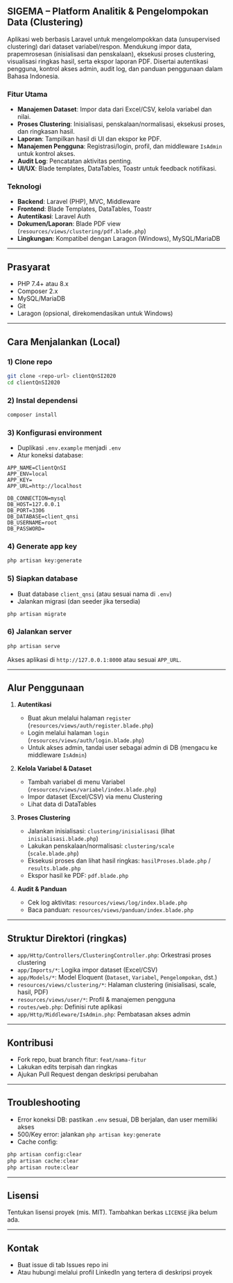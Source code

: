 ## SIGEMA – Platform Analitik & Pengelompokan Data (Clustering)

Aplikasi web berbasis Laravel untuk mengelompokkan data (unsupervised clustering) dari dataset variabel/respon. Mendukung impor data, prapemrosesan (inisialisasi dan penskalaan), eksekusi proses clustering, visualisasi ringkas hasil, serta ekspor laporan PDF. Disertai autentikasi pengguna, kontrol akses admin, audit log, dan panduan penggunaan dalam Bahasa Indonesia.

### Fitur Utama
- **Manajemen Dataset**: Impor data dari Excel/CSV, kelola variabel dan nilai.
- **Proses Clustering**: Inisialisasi, penskalaan/normalisasi, eksekusi proses, dan ringkasan hasil.
- **Laporan**: Tampilkan hasil di UI dan ekspor ke PDF.
- **Manajemen Pengguna**: Registrasi/login, profil, dan middleware `IsAdmin` untuk kontrol akses.
- **Audit Log**: Pencatatan aktivitas penting.
- **UI/UX**: Blade templates, DataTables, Toastr untuk feedback notifikasi.

### Teknologi
- **Backend**: Laravel (PHP), MVC, Middleware
- **Frontend**: Blade Templates, DataTables, Toastr
- **Autentikasi**: Laravel Auth
- **Dokumen/Laporan**: Blade PDF view (`resources/views/clustering/pdf.blade.php`)
- **Lingkungan**: Kompatibel dengan Laragon (Windows), MySQL/MariaDB

---

## Prasyarat
- PHP 7.4+ atau 8.x
- Composer 2.x
- MySQL/MariaDB
- Git
- Laragon (opsional, direkomendasikan untuk Windows)

---

## Cara Menjalankan (Local)

### 1) Clone repo
```bash
git clone <repo-url> clientQnSI2020
cd clientQnSI2020
```

### 2) Instal dependensi
```bash
composer install
```

### 3) Konfigurasi environment
- Duplikasi `.env.example` menjadi `.env`
- Atur koneksi database:
```env
APP_NAME=ClientQnSI
APP_ENV=local
APP_KEY=
APP_URL=http://localhost

DB_CONNECTION=mysql
DB_HOST=127.0.0.1
DB_PORT=3306
DB_DATABASE=client_qnsi
DB_USERNAME=root
DB_PASSWORD=
```

### 4) Generate app key
```bash
php artisan key:generate
```

### 5) Siapkan database
- Buat database `client_qnsi` (atau sesuai nama di `.env`)
- Jalankan migrasi (dan seeder jika tersedia)
```bash
php artisan migrate
```

### 6) Jalankan server
```bash
php artisan serve
```
Akses aplikasi di `http://127.0.0.1:8000` atau sesuai `APP_URL`.

---

## Alur Penggunaan

1. **Autentikasi**
   - Buat akun melalui halaman `register` (`resources/views/auth/register.blade.php`)
   - Login melalui halaman `login` (`resources/views/auth/login.blade.php`)
   - Untuk akses admin, tandai user sebagai admin di DB (mengacu ke middleware `IsAdmin`)

2. **Kelola Variabel & Dataset**
   - Tambah variabel di menu Variabel (`resources/views/variabel/index.blade.php`)
   - Impor dataset (Excel/CSV) via menu Clustering
   - Lihat data di DataTables

3. **Proses Clustering**
   - Jalankan inisialisasi: `clustering/inisialisasi` (lihat `inisialisasi.blade.php`)
   - Lakukan penskalaan/normalisasi: `clustering/scale` (`scale.blade.php`)
   - Eksekusi proses dan lihat hasil ringkas: `hasilProses.blade.php` / `results.blade.php`
   - Ekspor hasil ke PDF: `pdf.blade.php`

4. **Audit & Panduan**
   - Cek log aktivitas: `resources/views/log/index.blade.php`
   - Baca panduan: `resources/views/panduan/index.blade.php`

---

## Struktur Direktori (ringkas)
- `app/Http/Controllers/ClusteringController.php`: Orkestrasi proses clustering
- `app/Imports/*`: Logika impor dataset (Excel/CSV)
- `app/Models/*`: Model Eloquent (`Dataset`, `Variabel`, `Pengelompokan`, dst.)
- `resources/views/clustering/*`: Halaman clustering (inisialisasi, scale, hasil, PDF)
- `resources/views/user/*`: Profil & manajemen pengguna
- `routes/web.php`: Definisi rute aplikasi
- `app/Http/Middleware/IsAdmin.php`: Pembatasan akses admin

---

## Kontribusi
- Fork repo, buat branch fitur: `feat/nama-fitur`
- Lakukan edits terpisah dan ringkas
- Ajukan Pull Request dengan deskripsi perubahan

---

## Troubleshooting
- Error koneksi DB: pastikan `.env` sesuai, DB berjalan, dan user memiliki akses
- 500/Key error: jalankan `php artisan key:generate`
- Cache config: 
```bash
php artisan config:clear
php artisan cache:clear
php artisan route:clear
```

---

## Lisensi
Tentukan lisensi proyek (mis. MIT). Tambahkan berkas `LICENSE` jika belum ada.

---

## Kontak
- Buat issue di tab Issues repo ini
- Atau hubungi melalui profil LinkedIn yang tertera di deskripsi proyek


